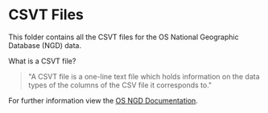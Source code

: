 # CSVT Files

This folder contains all the CSVT files for the OS National Geographic Database (NGD) data.

What is a CSVT file?

> "A CSVT file is a one-line text file which holds information on the data types of the columns of the CSV file it corresponds to."

For further information view the [OS NGD Documentation](https://docs.os.uk/osngd/accessing-os-ngd/downloading-with-os-select+build/getting-started-with-csv).
